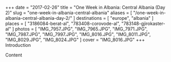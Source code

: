 +++
date    = "2017-02-26"
title   = "One Week in Albania: Central Albania (Day 2)"
slug    = "one-week-in-albania-central-albania"
aliases = [ "/one-week-in-albania-central-albania-day-2/" ]
destinations = [ "europe", "albania" ]
places = [ "3186084-berat-al", "783408-corovode-al", "783148-gjirokaster-al" ]
photos = [
  "IMG_7957.JPG", "IMG_7965.JPG", "IMG_7971.JPG", "IMG_7987.JPG", "IMG_7997.JPG",
  "IMG_8016.JPG", "IMG_8011.JPG", "IMG_8029.JPG", "IMG_8024.JPG"
]
cover = "IMG_8016.JPG"
+++
Introduction
<!--more-->

Content
